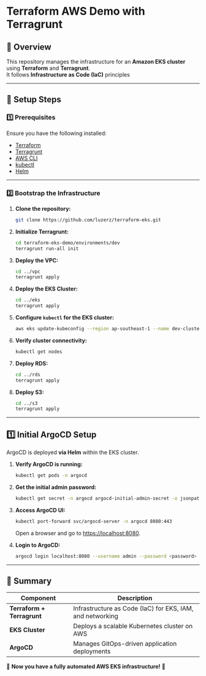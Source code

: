 # **Terraform AWS Demo with Terragrunt**

## **📌 Overview**
This repository manages the infrastructure for an **Amazon EKS cluster** using **Terraform** and **Terragrunt**.  
It follows **Infrastructure as Code (IaC)** principles

---

## **🚀 Setup Steps**
### **1️⃣ Prerequisites**
Ensure you have the following installed:
- [Terraform](https://developer.hashicorp.com/terraform/downloads)
- [Terragrunt](https://terragrunt.gruntwork.io/docs/getting-started/install/)
- [AWS CLI](https://aws.amazon.com/cli/)
- [kubectl](https://kubernetes.io/docs/tasks/tools/install-kubectl/)
- [Helm](https://helm.sh/docs/intro/install/)

---

### **2️⃣ Bootstrap the Infrastructure**
1. **Clone the repository:**
   ```sh
   git clone https://github.com/luzerz/terraform-eks.git
   ```

2. **Initialize Terragrunt:**
   ```sh
   cd terraform-eks-demo/environments/dev
   terragrunt run-all init
   ```

3. **Deploy the VPC:**
   ```sh
   cd ../vpc
   terragrunt apply
   ```

4. **Deploy the EKS Cluster:**
    ```sh
    cd ../eks
    terragrunt apply
    ```


5. **Configure `kubectl` for the EKS cluster:**
   ```sh
   aws eks update-kubeconfig --region ap-southeast-1 --name dev-cluster
   ```

6. **Verify cluster connectivity:**
   ```sh
   kubectl get nodes
   ```
7. **Deploy RDS:**
    ```sh
    cd ../rds
    terragrunt apply
    ```

8. **Deploy S3:**
    ```sh
    cd ../s3
    terragrunt apply
    ```
---

## **1️⃣ Initial ArgoCD Setup**
ArgoCD is deployed **via Helm** within the EKS cluster.

1. **Verify ArgoCD is running:**
   ```sh
   kubectl get pods -n argocd
   ```

2. **Get the initial admin password:**
   ```sh
   kubectl get secret -n argocd argocd-initial-admin-secret -o jsonpath="{.data.password}" | base64 -d
   ```

3. **Access ArgoCD UI:**
   ```sh
   kubectl port-forward svc/argocd-server -n argocd 8080:443
   ```
   Open a browser and go to [https://localhost:8080](https://localhost:8080).

4. **Login to ArgoCD:**
   ```sh
   argocd login localhost:8080 --username admin --password <password>
   ```


---

## **📌 Summary**
| **Component** | **Description** |
|--------------|---------------|
| **Terraform + Terragrunt** | Infrastructure as Code (IaC) for EKS, IAM, and networking |
| **EKS Cluster** | Deploys a scalable Kubernetes cluster on AWS |
| **ArgoCD** | Manages GitOps-driven application deployments |


🚀 **Now you have a fully automated AWS EKS infrastructure!** 🎯

